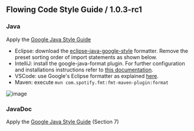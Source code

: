 ## Flowing Code Style Guide / 1.0.3-rc1

### Java

Apply the [Google Java Style Guide](https://google.github.io/styleguide/javaguide.html)

* Eclipse: download the [eclipse-java-google-style](https://github.com/google/styleguide/blob/gh-pages/eclipse-java-google-style.xml) formatter. Remove the preset sorting order of import statements as shown below.
* IntelliJ: install the google-java-format plugin. For further configuration and installations instructions refer to [this documentation](https://github.com/google/google-java-format/blob/master/README.md#intellij-jre-config).
* VSCode: use Google's Eclipse formatter as explained [here](https://code.visualstudio.com/docs/java/java-linting#_formatter).
* Maven: execute `mvn com.spotify.fmt:fmt-maven-plugin:format`

![image](https://user-images.githubusercontent.com/11554739/201381569-fb6afe7d-a6be-42e1-84f0-32382f0cd44b.png)

### JavaDoc

Apply the [Google Java Style Guide](https://google.github.io/styleguide/javaguide.html#s7-javadoc) (Section 7)
